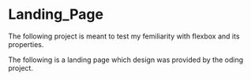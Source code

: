 # Landing_Page

The following project is meant to test my femiliarity with flexbox and its properties.

The following is a landing page which design was provided by the oding project.